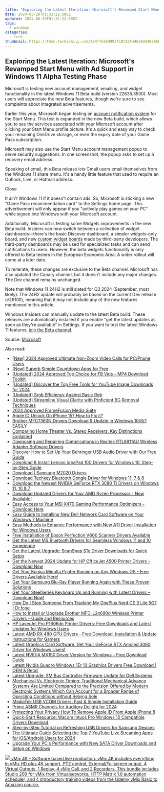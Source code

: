 ```yaml
---
title: "Exploring the Latest Iteration: Microsoft's Revamped Start Menu with Ad Support in Windows 11 Alpha Testing Phase"
date: 2024-08-28T01:31:22.685Z
updated: 2024-08-29T01:31:22.685Z
tags:
  - windows
categories:
  - tech
thumbnail: https://thmb.techidaily.com/264f7e50d992f10f22f440e035402650c9e912cde2fed4f7c2aee477f6b93402.jpg
---
```


## Exploring the Latest Iteration: Microsoft's Revamped Start Menu with Ad Support in Windows 11 Alpha Testing Phase

Microsoft is testing new account management, emailing, and widget functionality in the latest Windows 11 Beta build (version 22635.3500). Most users will appreciate the new Beta features, though we're sure to see complaints about integrated advertisements.

 Earlier this year, Microsoft began testing an [account notification system](https://android-transfer.techidaily.com/in-2024-how-to-transfer-music-from-oppo-f25-pro-5g-to-ipod-drfone-by-drfone-transfer-from-android-transfer-from-android/) for the Start Menu. This test is expanded in the new Beta build, which allows you to see the services associated with your Microsoft account after clicking your Start Menu profile picture. It's a quick and easy way to check your remaining OneDrive storage, or even the expiry date of your Game Pass subscription.

 Microsoft may also use the Start Menu account management popup to serve security suggestions. In one screenshot, the popup asks to set up a recovery email address.

 Speaking of email, this Beta release lets Gmail users email themselves from the Windows 11 share menu. It's a handy little feature that used to require an Outlook, Live, or Hotmail address.

Close 

 It ain't Windows 11 if it doesn't contain ads. So, Microsoft is sticking a new "Game Pass recommendation card" to the Settings home page. This advertisement will only appear if you "actively play games on your PC" while signed into Windows with your Microsoft account.

 Additionally, Microsoft is testing some Widgets improvements in the new Beta build. Insiders can now switch between a collection of widget dashboards—there's the basic Discover dashboard, a simpler widgets-only board, and new [custom widget boards](https://learn.microsoft.com/en-us/windows/windows-app-sdk/api/winrt/microsoft.windows.widgets.feeds.providers?view=windows-app-sdk-1.5) made by third-party developers. The third-party dashboards may be used for specialized tasks and can send notifications to users. However, the beta widgets functionality is only offered to Beta testers in the European Economic Area. A wider rollout will come at a later date.

 To reiterate, these changes are exclusive to the Beta channel. Microsoft has also updated the Canary channel, but it doesn't include any major changes. The Dev channel remains unchanged.

 Note that Windows 11 24H2 is still slated for Q3 2024 (September, most likely). The 24H2 update will probably be based on the current Dev release (v26100), meaning that it may not include any of the new features mentioned in this article.

 Windows Insiders can manually update to the latest Beta build. These releases are automatically installed if you enable "get the latest updates as soon as they're available" in Settings. If you want to test the latest Windows 11 features, [join the Beta channel](https://www.microsoft.com/en-us/windowsinsider/).

 Source: [Microsoft](https://blogs.windows.com/windows-insider/2024/04/19/announcing-windows-11-insider-preview-build-22635-3500-beta-channel/)

<ins class="adsbygoogle"
     style="display:block"
     data-ad-format="autorelaxed"
     data-ad-client="ca-pub-7571918770474297"
     data-ad-slot="1223367746"></ins>



<ins class="adsbygoogle"
     style="display:block"
     data-ad-client="ca-pub-7571918770474297"
     data-ad-slot="8358498916"
     data-ad-format="auto"
     data-full-width-responsive="true"></ins>

<span class="atpl-alsoreadstyle">Also read:</span>
<div><ul>
<li><a href="https://on-screen-recording.techidaily.com/new-2024-approved-ultimate-non-zoom-video-calls-for-pcphone-users/"><u>[New] 2024 Approved  Ultimate Non-Zoom Video Calls for PC/Phone Users</u></a></li>
<li><a href="https://some-skills.techidaily.com/new-superb-simple-countdown-apps-for-free/"><u>[New] Superb Simple Countdown Apps for Free</u></a></li>
<li><a href="https://facebook-video-recording.techidaily.com/updated-2024-approved-top-choice-for-fb-vids-mp4-download-toolkit/"><u>[Updated] 2024 Approved  Top Choice for FB Vids – MP4 Download Toolkit</u></a></li>
<li><a href="https://facebook-record-videos.techidaily.com/updated-discover-the-top-free-tools-for-youtube-image-downloads-for-2024/"><u>[Updated] Discover the Top Free Tools for YouTube Image Downloads for 2024</u></a></li>
<li><a href="https://fox-cloud.techidaily.com/updated-srgb-efficiency-against-basic-rgb/"><u>[Updated] Srgb Efficiency Against Basic Rgb</u></a></li>
<li><a href="https://some-approaches.techidaily.com/updated-streamline-visual-clarity-with-proficient-bg-removal-techniques/"><u>[Updated] Streamline Visual Clarity with Proficient BG Removal Techniques</u></a></li>
<li><a href="https://some-knowledge.techidaily.com/2024-approved-framefusion-media-suite/"><u>2024 Approved  FrameFusion Media Suite</u></a></li>
<li><a href="https://apple-account.techidaily.com/apple-id-unlock-on-iphone-15-how-to-fix-it-by-drfone-ios/"><u>Apple ID Unlock On iPhone 15? How to Fix it?</u></a></li>
<li><a href="https://win-dash.techidaily.com/brother-mfc7360n-drivers-download-and-update-in-windows-1087-easily/"><u>Brother MFC7360N Drivers Download & Update in Windows 10/8/7 EASILY</u></a></li>
<li><a href="https://tech-renaissance.techidaily.com/comparing-home-theater-vs-stereo-receivers-key-distinctions-explained/"><u>Comparing Home Theater Vs. Stereo Receivers: Key Distinctions Explained</u></a></li>
<li><a href="https://win-dash.techidaily.com/diagnosing-and-repairing-complications-in-realtek-rtl8811au-wireless-adapter-software-drivers/"><u>Diagnosing and Repairing Complications in Realtek RTL8811AU Wireless Adapter Software Drivers</u></a></li>
<li><a href="https://win-dash.techidaily.com/discover-how-to-set-up-your-behringer-usb-audio-driver-with-our-free-guide/"><u>Discover How to Set Up Your Behringer USB Audio Driver with Our Free Guide</u></a></li>
<li><a href="https://win-dash.techidaily.com/download-and-install-lenovo-ideapad-100-drivers-for-windows-10-step-by-step-guide/"><u>Download & Install Lenovo IdeaPad 100 Drivers for Windows 10: Step-by-Step Guide</u></a></li>
<li><a href="https://win-dash.techidaily.com/download-samsung-m2020-drivers/"><u>Download | Samsung M2020 Drivers</u></a></li>
<li><a href="https://win-dash.techidaily.com/download-techkey-bluetooth-dongle-driver-for-windows-11-7-and-8/"><u>Download Techkey Bluetooth Dongle Driver for Windows 11, 7 & 8</u></a></li>
<li><a href="https://win-dash.techidaily.com/download-the-newest-nvidia-geforce-rtx-3080-ti-drivers-on-windows-11-10-and-7/"><u>Download the Newest NVIDIA GeForce RTX 3080 Ti Drivers on Windows 11, 10 & 7</u></a></li>
<li><a href="https://win-dash.techidaily.com/1722977145430-download-updated-drivers-for-your-amd-ryzen-processor-now-available/"><u>Download Updated Drivers for Your AMD Ryzen Processor - Now Available!</u></a></li>
<li><a href="https://win-dash.techidaily.com/1722959693178-easy-access-to-your-msi-x470-gaming-performance-optimizers-download-here/"><u>Easy Access to Your MSI X470 Gaming Performance Optimizers - Download Here</u></a></li>
<li><a href="https://hardware-help.techidaily.com/easy-guide-to-installing-new-dell-network-card-software-on-your-windows-7-machine/"><u>Easy Guide to Installing New Dell Network Card Software on Your Windows 7 Machine</u></a></li>
<li><a href="https://win-dash.techidaily.com/easy-methods-to-enhance-performance-with-new-ati-driver-installation-for-windows-users/"><u>Easy Methods to Enhance Performance with New ATI Driver Installation for Windows Users</u></a></li>
<li><a href="https://win-dash.techidaily.com/free-installation-of-epson-perfection-v600-scanner-drivers-available/"><u>Free Installation of Epson Perfection V600 Scanner Drivers Available</u></a></li>
<li><a href="https://win-dash.techidaily.com/get-the-latest-ms-bluetooth-drivers-for-seamless-windows-11-and-10-experience/"><u>Get the Latest MS Bluetooth Drivers for Seamless Windows 11 and 10 Experience</u></a></li>
<li><a href="https://win-dash.techidaily.com/get-the-latest-upgrade-scansnap-s1e-driver-downloads-for-quick-setup/"><u>Get the Latest Upgrade: ScanSnap S1e Driver Downloads for Quick Setup</u></a></li>
<li><a href="https://win-dash.techidaily.com/get-the-newest-2024-update-for-hp-officejet-4500-printer-drivers-download-now/"><u>Get the Newest 2024 Update for HP OfficeJet 4500 Printer Drivers - Download Now</u></a></li>
<li><a href="https://win-dash.techidaily.com/get-your-konica-minolta-printer-running-on-any-windows-os-free-drivers-available-here/"><u>Get Your Konica Minolta Printer Running on Any Windows OS - Free Drivers Available Here!</u></a></li>
<li><a href="https://win-dash.techidaily.com/get-your-samsung-blu-ray-player-running-again-with-these-proven-solutions/"><u>Get Your Samsung Blu-Ray Player Running Again with These Proven Solutions</u></a></li>
<li><a href="https://win-dash.techidaily.com/get-your-steelseries-keyboard-up-and-running-with-latest-drivers-download-now/"><u>Get Your SteelSeries Keyboard Up and Running with Latest Drivers – Download Now!</u></a></li>
<li><a href="https://android-location-track.techidaily.com/how-do-i-stop-someone-from-tracking-my-oneplus-nord-ce-3-lite-5g-drfone-by-drfone-virtual-android/"><u>How Do I Stop Someone From Tracking My OnePlus Nord CE 3 Lite 5G? | Dr.fone</u></a></li>
<li><a href="https://win-dash.techidaily.com/how-to-install-or-upgrade-brother-mfc-l2n690d-wireless-printer-drivers-guide-and-resources/"><u>How to Install or Upgrade Brother MFC-L2n690d Wireless Printer Drivers - Guide and Resources</u></a></li>
<li><a href="https://win-dash.techidaily.com/hp-laserjet-pro-p1606dn-printer-drivers-free-downloads-and-latest-updates-for-windows-users/"><u>HP LaserJet Pro P1606dn Printer Drivers: Free Downloads and Latest Updates for Windows Users</u></a></li>
<li><a href="https://win-dash.techidaily.com/latest-amd-rx-480-gpu-drivers-free-download-installation-and-update-instructions-for-gamers/"><u>Latest AMD RX 480 GPU Drivers - Free Download, Installation & Update Instructions for Gamers</u></a></li>
<li><a href="https://win-dash.techidaily.com/latest-graphics-card-software-get-your-geforce-rtx-amoled-3090-driver-for-windows-users/"><u>Latest Graphics Card Software: Get Your GeForce RTX Amoled 3090 Driver for Windows Users!</u></a></li>
<li><a href="https://win-dash.techidaily.com/latest-nvidia-mx150-driver-version-for-windows-free-download-guide/"><u>Latest NVIDIA MX150 Driver Version for Windows - Free Download Guide</u></a></li>
<li><a href="https://win-dash.techidaily.com/latest-nvidia-quadro-windows-1er-10-graphics-drivers-free-download-oem-and-retail/"><u>Latest Nvidia Quadro Windows 1Er 10 Graphics Drivers Free Download | OEM & Retail</u></a></li>
<li><a href="https://win-dash.techidaily.com/latest-upgrade-sm-bus-controller-firmware-update-for-dell-systems/"><u>Latest Upgrade: SM Bus Controller Firmware Update for Dell Systems</u></a></li>
<li><a href="https://win-dash.techidaily.com/mechanical-vs-electronic-timing-traditional-mechanical-advance-systems-are-limited-compared-to-the-precision-offered-by-modern-electronic-systems-which-can-20/"><u>Mechanical Vs. Electronic Timing: Traditional Mechanical Advance Systems Are Limited Compared to the Precision Offered by Modern Electronic Systems Which Can Account for a Broader Range of Operating Conditions without Relying Sole</u></a></li>
<li><a href="https://win-dash.techidaily.com/mediatek-usb-vcom-drivers-fast-and-simple-installation-guide/"><u>MediaTek USB VCOM Drivers: Fast & Simple Installation Guide</u></a></li>
<li><a href="https://facebook-record-videos.techidaily.com/prime-asmr-channels-for-auditory-delight-for-2024/"><u>Prime ASMR Channels for Auditory Delight for 2024</u></a></li>
<li><a href="https://apple-account.techidaily.com/protecting-your-privacy-how-to-remove-apple-id-from-apple-iphone-8-by-drfone-ios/"><u>Protecting Your Privacy How To Remove Apple ID From Apple iPhone 8</u></a></li>
<li><a href="https://win-dash.techidaily.com/quick-start-resource-wacom-intuos-pro-windows-10-compatible-drivers-download/"><u>Quick-Start Resource: Wacom Intuos Pro Windows 10 Compatible Drivers Download</u></a></li>
<li><a href="https://win-dash.techidaily.com/step-by-step-tutorial-on-refreshing-usb-drivers-for-samsung-devices/"><u>Step-by-Step Tutorial on Refreshing USB Drivers for Samsung Devices</u></a></li>
<li><a href="https://facebook-record-videos.techidaily.com/the-ultimate-guide-selecting-the-top-7-youtube-live-streaming-apps-for-iosandroid-users-for-2024/"><u>The Ultimate Guide  Selecting the Top 7 YouTube Live Streaming Apps for iOS/Android Users for 2024</u></a></li>
<li><a href="https://win-dash.techidaily.com/upgrade-your-pcs-performance-with-new-sata-driver-downloads-and-setup-on-windows/"><u>Upgrade Your PC's Performance with New SATA Driver Downloads and Setup on Windows</u></a></li>
</ul></div>

<!-- affiliate ads begin -->
<a href="https://secure.2checkout.com/order/checkout.php?PRODS=30901369&QTY=1&AFFILIATE=108875&CART=1"> <img src="https://secure.avangate.com/images/merchant/ce9a6fb2becc2d235e62b125e9260102/products/1_copy_vMixCallScreenshot1-large.jpg" border="0"> vMix 4K - Software based live production. vMix 4K includes everything in vMix HD plus 4K support, PTZ control, External/Fullscreen output, 4 Virtual Outputs, 1 Replay, 4 vMix Call, and 2 Recorders. 
This bundle includes Studio 200 for vMix from Virtualsetworks, HTTP Matrix 1.0 automation scheduler, and 4 introductory training videos from the Udemy vMix Basic to Amazing course. </a>
<!-- affiliate ads end -->